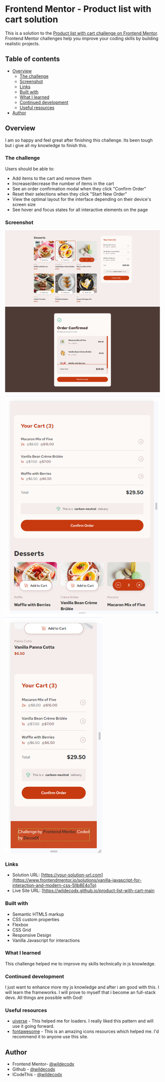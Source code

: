 # Frontend Mentor - Product list with cart solution

This is a solution to the [Product list with cart challenge on Frontend Mentor](https://www.frontendmentor.io/challenges/product-list-with-cart-5MmqLVAp_d). Frontend Mentor challenges help you improve your coding skills by building realistic projects.

## Table of contents

- [Overview](#overview)
  - [The challenge](#the-challenge)
  - [Screenshot](#screenshot)
  - [Links](#links)
  - [Built with](#built-with)
  - [What I learned](#what-i-learned)
  - [Continued development](#continued-development)
  - [Useful resources](#useful-resources)
- [Author](#author)

## Overview

I am so happy and feel great after finishing this challenge. Its been tough but i give all my knowledge to finish this.

### The challenge

Users should be able to:

- Add items to the cart and remove them
- Increase/decrease the number of items in the cart
- See an order confirmation modal when they click "Confirm Order"
- Reset their selections when they click "Start New Order"
- View the optimal layout for the interface depending on their device's screen size
- See hover and focus states for all interactive elements on the page

### Screenshot

![](./assets/images/screenshot1.png)
![](./assets/images/screenshot2.png)
![](./assets/images/screenshot3.png)
![](./assets/images/screenshot4.png)

### Links

- Solution URL: [https://your-solution-url.com](https://www.frontendmentor.io/solutions/vanilla-javascript-for-interaction-and-modern-css-5lIb8E4oTp)
- Live Site URL: [https://wildecodx.github.io/product-list-with-cart-main

### Built with

- Semantic HTML5 markup
- CSS custom properties
- Flexbox
- CSS Grid
- Responsive Design
- Vanilla Javascript for interactions

### What I learned

This challenge helped me to improve my skills technically in js knowledge.

### Continued development

I just want to enhance more my js knowledge and after i am good with this. I will learn the frameworks. I will prove to myself that i become an full-stack devs. All things are possible with God!

### Useful resources

- [uiverse](https://uiverse.io/) - This helped me for loaders. I really liked this pattern and will use it going forward.
- [fontawesome](https://fontawesome.com/icons) - This is an amazing icons resources which helped me. I'd recommend it to anyone use this site.

## Author

- Frontend Mentor- [@wildecodx](https://www.frontendmentor.io/profile/wildecodx)
- Github - [@wildecodx](https://github.com/wildecodx)
- ICodeThis - [@wildecodx](https://icodethis.com/wildecodx)
